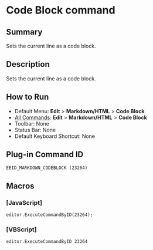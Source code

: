 # Code Block command

## Summary

Sets the current line as a code block.

## Description

Sets the current line as a code block.

## How to Run

- Default Menu: **Edit** \> **Markdown/HTML** \> **Code Block**
- [All Commands](../tools/all_commands): **Edit** \> **Markdown/HTML** \> **Code Block**
- Toolbar: None
- Status Bar: None
- Default Keyboard Shortcut: None

## Plug-in Command ID

```
EEID_MARKDOWN_CODEBLOCK (23264)```

## Macros

### \[JavaScript\]

```
editor.ExecuteCommandByID(23264);
```

### \[VBScript\]

```
editor.ExecuteCommandByID 23264
```
